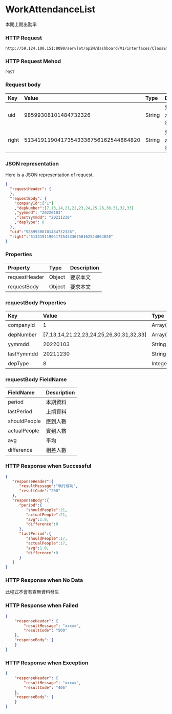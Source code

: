 # WorkAttendanceList
本期上期出勤率

### HTTP Request
```
http://59.124.100.151:8090/servlet/apiM/dashboard/V1/interfaces/ClassEmployeeTotal/WorkAttendanceList
```

### HTTP Request Mehod
```
POST
```

### Request body
| Key | Value | Type | Description |
|:----------|:-------------|:-----|:------------|
| uid | 98599308101484732326 | String | 需透過apiLogin取得
| right | 51341911904173543336756162544864820 | String | 需透過apiLogin取得 |

### JSON representation
Here is a JSON representation of request.
```json
{
  "requestHeader": {
  },
  "requestBody": {
    "companyId":["1"]
    ,"depNumber":[7,13,14,21,22,23,24,25,26,30,31,32,33]
    ,"yymmdd": "20220103"
    ,"lastYymmdd": "20211230"
    ,"depType": 8
  },
  "uid":"98599308101484732326",
  "right":"51341911904173543336756162544864820"
}
```

### Properties
| Property | Type | Description |
|:---------|:-----|:------------|
| requestHeader | Object | 要求本文 |
| requestBody | Object | 要求本文 |

### requestBody Properties
| Key | Value | Type | Description | Required | Format |
|:----------|:-------------|:-----|:------------|:------------|:------------|
| companyId | 1 | Array(String) | 公司代號 | N | n/a |
| depNumber | [7,13,14,21,22,23,24,25,26,30,31,32,33] | Array(Integer) | 部門代碼 | N | n/a |
| yymmdd | 20220103 | String | 本期年月日 | Y | YYYYMMDD |
| lastYymmdd | 20211230 | String | 上期年月日 | Y | YYYYMMDD |
| depType | 8 | Integer | 統計階層 | Y | n/a |

### requestBody FieldName
| FieldName | Description |
|:----------|:-------------|
| period | 本期資料 |
| lastPeriod | 上期資料 |
| shouldPeople | 應到人數 |
| actualPeople | 實到人數 |
| avg | 平均 |
| difference | 相差人數 |

### HTTP Response when Successful
```json
{
   "responseHeader":{
      "resultMessage":"執行成功",
      "resultCode":"200"
   },
   "responseBody":{
      "period":{
         "shouldPeople":21,
         "actualPeople":21,
         "avg":1.0,
         "difference":0
      },
      "lastPeriod":{
         "shouldPeople":17,
         "actualPeople":17,
         "avg":1.0,
         "difference":0
      }
   }
}
```

### HTTP Response when No Data
此程式不會有查無資料發生

### HTTP Response when Failed
```json
{
    "responseHeader": {
        "resultMessage": "xxxxx",
        "resultCode": "500"
    },
    "responseBody": {
    }
}
```

### HTTP Response when Exception
```json
{
    "responseHeader": {
        "resultMessage": "xxxxx",
        "resultCode": "406"
    },
    "responseBody": {
    }
}
```
